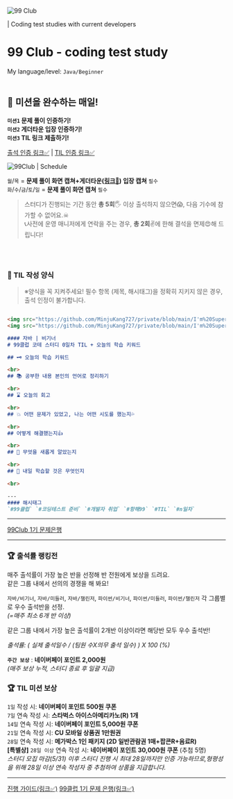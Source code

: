 ![99 Club](https://github.com/MinjuKang727/private/blob/5b8825f229714253cb4a2b630b4cafca01d3cbbc/I'm%20Super%20Junior/data/99club.png)

| Coding test studies with current developers
# 99 Club - coding test study 
My language/level: `Java/Beginner`
<br><br>

## 📌 미션을 완수하는 매일!
**`미션1` 문제 풀이 인증하기!**  
**`미션2` 게더타운 입장 인증하기!**  
**`미션3` TIL 링크 제출하기!**  

[출석 인증 링크✅](https://docs.google.com/forms/d/e/1FAIpQLSf0GfMKSdiiCwzX_EfIaoAFQbDbo8dYlDN1tDnJa_v9cOiiqw/viewform)  | [TIL 인증 링크✅](https://docs.google.com/forms/d/e/1FAIpQLScq9ZriBrpLwVD_K3EOC7cgwSgUPnf343yiAx2MuUfKhfevfA/viewform)


![99Club | Schedule](https://github.com/MinjuKang727/I_am_Super_Junior/assets/108849480/efbdb484-d69a-48ac-b2c6-088dabe22df9)

`월`/`목` = **문제 풀이 화면 캡쳐+게더타운([링크🍇](https://app.gather.town/app/ZvHM7H2ZepYUWDTO/99club)) 입장 캡쳐** `필수`  
`화`/`수`/`금`/`토`/`일` = **문제 풀이 화면 캡쳐** `필수`
> 스터디가 진행되는 기간 동안 **총 5회**🖐 이상 출석하지 않으면😱, 다음 기수에 참가할 수 없어요.☠  
> 📞사전에 운영 매니저에게 연락을 주는 경우, **총 2회**✌에 한해 결석을 면제😍해 드립니다!

<br><br>

### 📌 TIL 작성 양식
> ※양식을 꼭 지켜주세요! 필수 항목 (제목, 해시태그)을 정확히 지키지 않은 경우, 출석 인정이 불가합니다.

```md

<img src="https://github.com/MinjuKang727/private/blob/main/I'm%20Super%20Junior/data/99club.png" alt="99Club">
<img src="https://github.com/MinjuKang727/private/blob/main/I'm%20Super%20Junior/data/flip.gif" alt="gather town avatar" width="100px" align="left">

#### 자바 | 비기너
# 99클럽 코테 스터디 0일차 TIL + 오늘의 학습 키워드

## 🗝 오늘의 학습 키워드

<br>
## 📚 공부한 내용 본인의 언어로 정리하기

<br>
## ⌛ 오늘의 회고  

<br>
## 💥 어떤 문제가 있었고, 나는 어떤 시도를 했는지💦  

<br>
## 어떻게 해결했는지👍  

<br>
## 💬 무엇을 새롭게 알았는지  

<br>
## 💭 내일 학습할 것은 무엇인지

<br>

---
#### 해시태그
`#99클럽` `#코딩테스트 준비` `#개발자 취업` `#항해99` `#TIL` `#n일차`
```

---

[99Club 1기 문제은행](https://docs.google.com/spreadsheets/d/1TKiFGD2VViNDdhXwea3gcuQVH-LXlXnAugJV6vBTg1E/edit#gid=0)

---

### 🏆 출석률 랭킹전
매주 출석률이 가장 높은 반을 선정해 반 전원에게 보상을 드려요.   
같은 그룹 내에서 선의의 경쟁을 해 봐요!

`자바/비기너`, `자바/미들러`, `자바/챌린저`, `파이썬/비기너`, `파이썬/미들러`, `파이썬/챌린저` 각 그룹별로 우수 출석반을 선정.  
*(=매주 최소 6개 반 이상)*

같은 그룹 내에서 가장 높은 출석률이 2개반 이상이라면 해당반 모두 우수 출석반!

*출석률: ( 실제 출석일수 / (팀원 수X의무 출석 일수) ) X 100 (%)*

**`주간 보상`**
: **네이버페이 포인트 2,000원**  
*(매주 보상 누적, 스터디 종료 후 일괄 지급)*  


### 🏆 TIL 미션 보상
`1일` 작성 시: **네이버페이 포인트 500원 쿠폰**  
`7일` 연속 작성 시: **스타벅스 아이스아메리카노(R) 1개**  
`14일` 연속 작성 시: **네이버페이 포인트 5,000원 쿠폰**  
`21일` 연속 작성 시: **CU 모바일 상품권 1만원권**  
`28일` 연속 작성 시: **메가박스 1인 패키지 (2D 일반관람권 1매+팝콘R+음료R)**  
**[특별상]** `28일 이상` 연속 작성 시: **네이버페이 포인트 30,000원 쿠폰** (추첨 5명)  
*스터디 모집 마감(5/31) 이후 스터디 진행 시 최대 28일까지만 인증 가능하므로,형평성을 위해 28일 이상 연속 작성자 중 추첨하여 상품을 지급합니다.*

---

[진행 가이드(링크✅)](https://99club-subpage.oopy.io/?240507?99club)
[99클럽 1기 문제 은행(링크✅)](https://docs.google.com/spreadsheets/d/1BrwDX39Jm3hfpAAd0fnokIqdF8mqEjmV7qtpLIiE5gM/edit?usp=drive_link)
